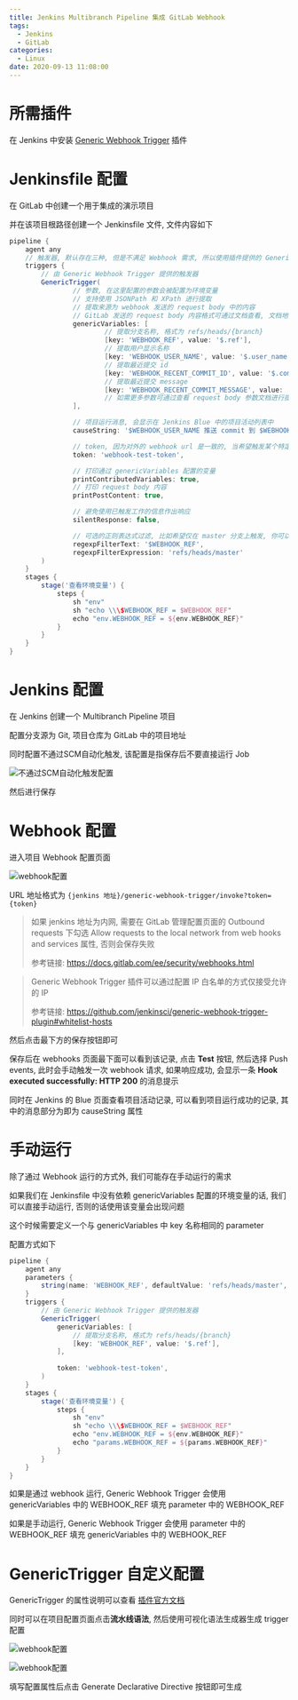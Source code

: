 ```yaml
---
title: Jenkins Multibranch Pipeline 集成 GitLab Webhook
tags:
  - Jenkins
  - GitLab
categories:
  - Linux
date: 2020-09-13 11:08:00
---
```


# 所需插件

在 Jenkins 中安装 [Generic Webhook Trigger](https://plugins.jenkins.io/generic-webhook-trigger/) 插件

# Jenkinsfile 配置

在 GitLab 中创建一个用于集成的演示项目

并在该项目根路径创建一个 Jenkinsfile 文件, 文件内容如下

```groovy
pipeline {
    agent any
    // 触发器, 默认存在三种, 但是不满足 Webhook 需求, 所以使用插件提供的 GenericTrigger 触发器
    triggers {
        // 由 Generic Webhook Trigger 提供的触发器
        GenericTrigger(
                // 参数, 在这里配置的参数会被配置为环境变量
                // 支持使用 JSONPath 和 XPath 进行提取
                // 提取来源为 webhook 发送的 request body 中的内容
                // GitLab 发送的 request body 内容格式可通过文档查看, 文档地址为你的 GitLab 访问地址 + /help/user/project/integrations/webhooks
                genericVariables: [
                        // 提取分支名称, 格式为 refs/heads/{branch}
                        [key: 'WEBHOOK_REF', value: '$.ref'],
                        // 提取用户显示名称
                        [key: 'WEBHOOK_USER_NAME', value: '$.user_name'],
                        // 提取最近提交 id
                        [key: 'WEBHOOK_RECENT_COMMIT_ID', value: '$.commits[0].id'],
                        // 提取最近提交 message
                        [key: 'WEBHOOK_RECENT_COMMIT_MESSAGE', value: '$.commits[0].message'],
                        // 如需更多参数可通过查看 request body 参数文档进行提取
                ],

                // 项目运行消息, 会显示在 Jenkins Blue 中的项目活动列表中
                causeString: '$WEBHOOK_USER_NAME 推送 commit 到 $WEBHOOK_REF 分支',

                // token, 因为对外的 webhook url 是一致的, 当希望触发某个特定的 Job 时可以为每个 Job 配置不同的 token, 然后在 webhook 中配置该参数
                token: 'webhook-test-token',

                // 打印通过 genericVariables 配置的变量
                printContributedVariables: true,
                // 打印 request body 内容
                printPostContent: true,

                // 避免使用已触发工作的信息作出响应
                silentResponse: false,

                // 可选的正则表达式过滤, 比如希望仅在 master 分支上触发, 你可以进行如下配置
                regexpFilterText: '$WEBHOOK_REF',
                regexpFilterExpression: 'refs/heads/master'
        )
    }
    stages {
        stage('查看环境变量') {
            steps {
                sh "env"
                sh "echo \\\$WEBHOOK_REF = $WEBHOOK_REF"
                echo "env.WEBHOOK_REF = ${env.WEBHOOK_REF}"
            }
        }
    }
}
```

# Jenkins 配置

在 Jenkins 创建一个 Multibranch Pipeline 项目

配置分支源为 Git, 项目仓库为 GitLab 中的项目地址

同时配置不通过SCM自动化触发, 该配置是指保存后不要直接运行 Job

![不通过SCM自动化触发配置](/images/Jenkins-Multibranch-Pipeline-集成-GitLab-Webhook/不通过SCM自动化触发配置.png)

然后进行保存

# Webhook 配置

进入项目 Webhook 配置页面

![webhook配置](/images/Jenkins-Multibranch-Pipeline-集成-GitLab-Webhook/webhook配置.png)

URL 地址格式为 `{jenkins 地址}/generic-webhook-trigger/invoke?token={token}`

> 如果 jenkins 地址为内网, 需要在 GitLab 管理配置页面的 Outbound requests 下勾选 Allow requests to the local network from web hooks and services 属性, 否则会保存失败
>
> 参考链接: https://docs.gitlab.com/ee/security/webhooks.html

> Generic Webhook Trigger 插件可以通过配置 IP 白名单的方式仅接受允许的 IP
>
> 参考链接: https://github.com/jenkinsci/generic-webhook-trigger-plugin#whitelist-hosts

然后点击最下方的保存按钮即可

保存后在 webhooks 页面最下面可以看到该记录, 点击 **Test** 按钮, 然后选择 Push events, 此时会手动触发一次 webhook 请求, 如果响应成功, 会显示一条 **Hook executed successfully: HTTP 200** 的消息提示

同时在 Jenkins 的 Blue 页面查看项目活动记录, 可以看到项目运行成功的记录, 其中的消息部分为即为 causeString 属性

# 手动运行

除了通过 Webhook 运行的方式外, 我们可能存在手动运行的需求

如果我们在 Jenkinsfile 中没有依赖 genericVariables 配置的环境变量的话, 我们可以直接手动运行, 否则的话使用该变量会出现问题

这个时候需要定义一个与 genericVariables 中 key 名称相同的 parameter

配置方式如下

```groovy
pipeline {
    agent any
    parameters {
        string(name: 'WEBHOOK_REF', defaultValue: 'refs/heads/master', description: '分支名称?')
    }
    triggers {
        // 由 Generic Webhook Trigger 提供的触发器
        GenericTrigger(
            genericVariables: [
                // 提取分支名称, 格式为 refs/heads/{branch}
                [key: 'WEBHOOK_REF', value: '$.ref'],
            ],
            
            token: 'webhook-test-token',
        )
    }
    stages {
        stage('查看环境变量') {
            steps {
                sh "env"
                sh "echo \\\$WEBHOOK_REF = $WEBHOOK_REF"
                echo "env.WEBHOOK_REF = ${env.WEBHOOK_REF}"
                echo "params.WEBHOOK_REF = ${params.WEBHOOK_REF}"
            }
        }
    }
}
```

如果是通过 webhook 运行, Generic Webhook Trigger 会使用 genericVariables 中的 WEBHOOK_REF 填充 parameter 中的 WEBHOOK_REF

如果是手动运行, Generic Webhook Trigger 会使用 parameter 中的 WEBHOOK_REF 填充 genericVariables 中的 WEBHOOK_REF

# GenericTrigger 自定义配置

GenericTrigger 的属性说明可以查看 [插件官方文档](https://github.com/jenkinsci/generic-webhook-trigger-plugin)

同时可以在项目配置页面点击**流水线语法**, 然后使用可视化语法生成器生成 trigger 配置

![webhook配置](/images/Jenkins-Multibranch-Pipeline-集成-GitLab-Webhook/流水线语法1.png)

![webhook配置](/images/Jenkins-Multibranch-Pipeline-集成-GitLab-Webhook/流水线语法2.png)

填写配置属性后点击 Generate Declarative Directive 按钮即可生成